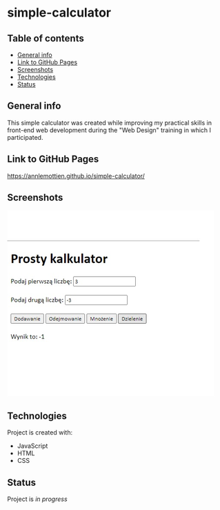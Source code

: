 # simple-calculator

## Table of contents
* [General info](#general-info)
* [Link to GitHub Pages](#link-to-gitHub-pages)
* [Screenshots](#screenshots)
* [Technologies](#technologies)
* [Status](#status)

## General info
This simple calculator was created while improving my practical skills in front-end web development during the "Web Design" training in which I participated.

## Link to GitHub Pages
https://annlemottien.github.io/simple-calculator/

## Screenshots
![screenshot](kalkulator/screenshot.jpg)

## Technologies
Project is created with:
* JavaScript
* HTML
* CSS

## Status
Project is _in progress_

